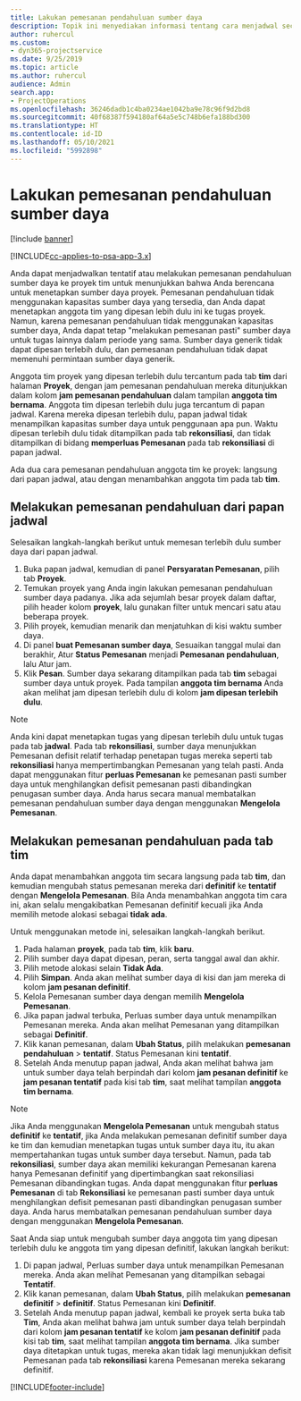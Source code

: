```yaml
---
title: Lakukan pemesanan pendahuluan sumber daya
description: Topik ini menyediakan informasi tentang cara menjadwal secara tentatif atau pemesanan pendahuluan anggota tim proyek.
author: ruhercul
ms.custom:
- dyn365-projectservice
ms.date: 9/25/2019
ms.topic: article
ms.author: ruhercul
audience: Admin
search.app:
- ProjectOperations
ms.openlocfilehash: 36246dadb1c4ba0234ae1042ba9e78c96f9d2bd8
ms.sourcegitcommit: 40f68387f594180af64a5e5c748b6efa188bd300
ms.translationtype: HT
ms.contentlocale: id-ID
ms.lasthandoff: 05/10/2021
ms.locfileid: "5992898"
---
```

# <a name="soft-book-a-resource"></a>Lakukan pemesanan pendahuluan sumber daya

[!include [banner](../includes/psa-now-project-operations.md)]

[!INCLUDE[cc-applies-to-psa-app-3.x](../includes/cc-applies-to-psa-app-3x.md)]

Anda dapat menjadwalkan tentatif atau melakukan pemesanan pendahuluan sumber daya ke proyek tim untuk menunjukkan bahwa Anda berencana untuk menetapkan sumber daya proyek. Pemesanan pendahuluan tidak menggunakan kapasitas sumber daya yang tersedia, dan Anda dapat menetapkan anggota tim yang dipesan lebih dulu ini ke tugas proyek. Namun, karena pemesanan pendahuluan tidak menggunakan kapasitas sumber daya, Anda dapat tetap "melakukan pemesanan pasti" sumber daya untuk tugas lainnya dalam periode yang sama. Sumber daya generik tidak dapat dipesan terlebih dulu, dan pemesanan pendahuluan tidak dapat memenuhi permintaan sumber daya generik.

Anggota tim proyek yang dipesan terlebih dulu tercantum pada tab **tim** dari halaman **Proyek**, dengan jam pemesanan pendahuluan mereka ditunjukkan dalam kolom **jam pemesanan pendahuluan** dalam tampilan **anggota tim bernama**. Anggota tim dipesan terlebih dulu juga tercantum di papan jadwal. Karena mereka dipesan terlebih dulu, papan jadwal tidak menampilkan kapasitas sumber daya untuk penggunaan apa pun. Waktu dipesan terlebih dulu tidak ditampilkan pada tab **rekonsiliasi**, dan tidak ditampilkan di bidang **memperluas Pemesanan** pada tab **rekonsiliasi** di papan jadwal. 

Ada dua cara pemesanan pendahuluan anggota tim ke proyek: langsung dari papan jadwal, atau dengan menambahkan anggota tim pada tab **tim**. 

## <a name="soft-book-from-the-schedule-board"></a>Melakukan pemesanan pendahuluan dari papan jadwal
Selesaikan langkah-langkah berikut untuk memesan terlebih dulu sumber daya dari papan jadwal. 

1. Buka papan jadwal, kemudian di panel **Persyaratan Pemesanan**, pilih tab **Proyek**.
2. Temukan proyek yang Anda ingin lakukan pemesanan pendahuluan sumber daya padanya. Jika ada sejumlah besar proyek dalam daftar, pilih header kolom **proyek**, lalu gunakan filter untuk mencari satu atau beberapa proyek.
3. Pilih proyek, kemudian menarik dan menjatuhkan di kisi waktu sumber daya.
5. Di panel **buat Pemesanan sumber daya**, Sesuaikan tanggal mulai dan berakhir, Atur **Status Pemesanan** menjadi **Pemesanan pendahuluan**, lalu Atur jam. 
6. Klik **Pesan**. Sumber daya sekarang ditampilkan pada tab **tim** sebagai sumber daya untuk proyek. Pada tampilan **anggota tim bernama** Anda akan melihat jam dipesan terlebih dulu di kolom **jam dipesan terlebih dulu**.

> [!NOTE]
> Anda kini dapat menetapkan tugas yang dipesan terlebih dulu untuk tugas pada tab **jadwal**. Pada tab **rekonsiliasi**, sumber daya menunjukkan Pemesanan defisit relatif terhadap penetapan tugas mereka seperti tab **rekonsiliasi** hanya mempertimbangkan Pemesanan yang telah pasti. Anda dapat menggunakan fitur **perluas Pemesanan** ke pemesanan pasti sumber daya untuk menghilangkan defisit pemesanan pasti dibandingkan penugasan sumber daya. Anda harus secara manual membatalkan pemesanan pendahuluan sumber daya dengan menggunakan **Mengelola Pemesanan**.

## <a name="soft-book-on-the-team-tab"></a>Melakukan pemesanan pendahuluan pada tab tim

Anda dapat menambahkan anggota tim secara langsung pada tab **tim**, dan kemudian mengubah status pemesanan mereka dari **definitif** ke **tentatif** dengan **Mengelola Pemesanan**. Bila Anda menambahkan anggota tim cara ini, akan selalu mengakibatkan Pemesanan definitif kecuali jika Anda memilih metode alokasi sebagai **tidak ada**.

Untuk menggunakan metode ini, selesaikan langkah-langkah berikut.

1. Pada halaman **proyek**, pada tab **tim**, klik **baru**.
2. Pilih sumber daya dapat dipesan, peran, serta tanggal awal dan akhir.
3. Pilih metode alokasi selain **Tidak Ada**.
4. Pilih **Simpan**. Anda akan melihat sumber daya di kisi dan jam mereka di kolom **jam pesanan definitif**.
5. Kelola Pemesanan sumber daya dengan memilih **Mengelola Pemesanan**.
6. Jika papan jadwal terbuka, Perluas sumber daya untuk menampilkan Pemesanan mereka. Anda akan melihat Pemesanan yang ditampilkan sebagai **Definitif**.
7. Klik kanan pemesanan, dalam **Ubah Status**, pilih melakukan **pemesanan pendahuluan** \> **tentatif**. Status Pemesanan kini **tentatif**.
8. Setelah Anda menutup papan jadwal, Anda akan melihat bahwa jam untuk sumber daya telah berpindah dari kolom **jam pesanan definitif** ke **jam pesanan tentatif** pada kisi tab **tim**, saat melihat tampilan **anggota tim bernama**.

> [!NOTE]
> Jika Anda menggunakan **Mengelola Pemesanan** untuk mengubah status **definitif** ke **tentatif**, jika Anda melakukan pemesanan definitif sumber daya ke tim dan kemudian menetapkan tugas untuk sumber daya itu, itu akan mempertahankan tugas untuk sumber daya tersebut. Namun, pada tab **rekonsiliasi**, sumber daya akan memiliki kekurangan Pemesanan karena hanya Pemesanan definitif yang dipertimbangkan saat rekonsiliasi Pemesanan dibandingkan tugas. Anda dapat menggunakan fitur **perluas Pemesanan** di tab **Rekonsiliasi** ke pemesanan pasti sumber daya untuk menghilangkan defisit pemesanan pasti dibandingkan penugasan sumber daya. Anda harus membatalkan pemesanan pendahuluan sumber daya dengan menggunakan **Mengelola Pemesanan**.

Saat Anda siap untuk mengubah sumber daya anggota tim yang dipesan terlebih dulu ke anggota tim yang dipesan definitif, lakukan langkah berikut:

1. Di papan jadwal, Perluas sumber daya untuk menampilkan Pemesanan mereka. Anda akan melihat Pemesanan yang ditampilkan sebagai **Tentatif**.
2. Klik kanan pemesanan, dalam **Ubah Status**, pilih melakukan **pemesanan definitif** \> **definitif**. Status Pemesanan kini **Definitif**.
3. Setelah Anda menutup papan jadwal, kembali ke proyek serta buka tab **Tim**, Anda akan melihat bahwa jam untuk sumber daya telah berpindah dari kolom **jam pesanan tentatif** ke kolom **jam pesanan definitif** pada kisi tab **tim**, saat melihat tampilan **anggota tim bernama**. Jika sumber daya ditetapkan untuk tugas, mereka akan tidak lagi menunjukkan defisit Pemesanan pada tab **rekonsiliasi** karena Pemesanan mereka sekarang definitif.



[!INCLUDE[footer-include](../includes/footer-banner.md)]